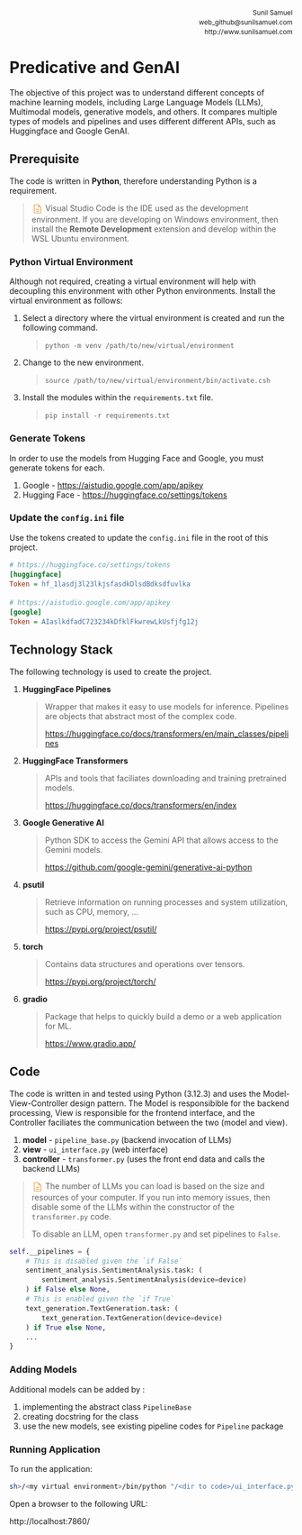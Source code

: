<p align='right'>
	<small>Sunil Samuel<br>
		web_github@sunilsamuel.com<br>
		http://www.sunilsamuel.com
	</small>
</p>

# Predicative and GenAI

The objective of this project was to understand different concepts of machine learning models, including Large Language Models (LLMs), Multimodal models, generative models, and others.  It compares multiple types of models and pipelines and uses different different APIs, such as Huggingface and Google GenAI.

## Prerequisite

The code is written in **Python**, therefore understanding Python is a requirement.
><img src="docs/gfx/note.png" style="width:20px;display:inline-block;vertical-align:middle;"> Visual Studio Code is the IDE used as the development environment.  If you are developing on Windows environment, then install the **Remote Development** extension and develop within the WSL Ubuntu environment.

### Python Virtual Environment

Although not required, creating a virtual environment will help with decoupling this environment with other Python environments.  Install the virtual environment as follows:

1. Select a directory where the virtual environment is created and run the following command.
    > `python -m venv /path/to/new/virtual/environment`
1. Change to the new environment.
    > `source /path/to/new/virtual/environment/bin/activate.csh`
1. Install the modules within the `requirements.txt` file.
    > `pip install -r requirements.txt`

### Generate Tokens

In order to use the models from Hugging Face and Google, you must generate tokens for each.

1. Google - https://aistudio.google.com/app/apikey
1. Hugging Face - https://huggingface.co/settings/tokens

### Update the `config.ini` file

Use the tokens created to update the `config.ini` file in the root of this project.

```ini
# https://huggingface.co/settings/tokens
[huggingface]
Token = hf_1lasdj3l23lkjsfasdkDlsdBdksdfuvlka

# https://aistudio.google.com/app/apikey
[google]
Token = AIaslkdfadC723234kDfklFkwrewLkUsfjfg12j
```

## Technology Stack

The following technology is used to create the project.

1. **HuggingFace Pipelines**
    > Wrapper that makes it easy to use models for inference.  Pipelines are objects that abstract most of the complex code.
    >
    > https://huggingface.co/docs/transformers/en/main_classes/pipelines
1. **HuggingFace Transformers**
    > APIs and tools that faciliates downloading and training pretrained models.
    >
    > https://huggingface.co/docs/transformers/en/index
1. **Google Generative AI**
    > Python SDK to access the Gemini API that allows access to the Gemini models.
    >
    > https://github.com/google-gemini/generative-ai-python
1. **psutil**
    > Retrieve information on running processes and system utilization, such as CPU, memory, ...
    >
    > https://pypi.org/project/psutil/
1. **torch**
    > Contains data structures and operations over tensors.
    >
    > https://pypi.org/project/torch/
1. **gradio**
    > Package that helps to quickly build a demo or a web application for ML.
    >
    > https://www.gradio.app/

## Code

The code is written in and tested using Python (3.12.3) and uses the Model-View-Controller design pattern.  The Model is responsibible for the backend processing, View is responsible for the frontend interface, and the Controller faciliates the communication between the two (model and view).

1. **model** - `pipeline_base.py` (backend invocation of LLMs)
1. **view** - `ui_interface.py` (web interface)
1. **controller** - `transformer.py` (uses the front end data and calls the backend LLMs)

><img src="docs/gfx/note.png" style="width:20px;display:inline-block;vertical-align:middle;"> The number of LLMs you can load is based on the size and resources of your computer.  If you run into memory issues, then disable some of the LLMs within the constructor of the `transformer.py` code.
>
> To disable an LLM, open `transformer.py` and set pipelines to `False`.
>

```python
self.__pipelines = {
    # This is disabled given the `if False`
    sentiment_analysis.SentimentAnalysis.task: (
        sentiment_analysis.SentimentAnalysis(device=device) 
    ) if False else None,
    # This is enabled given the `if True`
    text_generation.TextGeneration.task: (
        text_generation.TextGeneration(device=device) 
    ) if True else None,
    ...
}
```

### Adding Models

Additional models can be added by :

1. implementing the abstract class `PipelineBase`
1. creating docstring for the class
1. use the new models, see existing pipeline codes for `Pipeline` package

### Running Application

To run the application:

```sh
sh>/<my virtual environment>/bin/python "/<dir to code>/ui_interface.py"
```

Open a browser to the following URL:

http://localhost:7860/